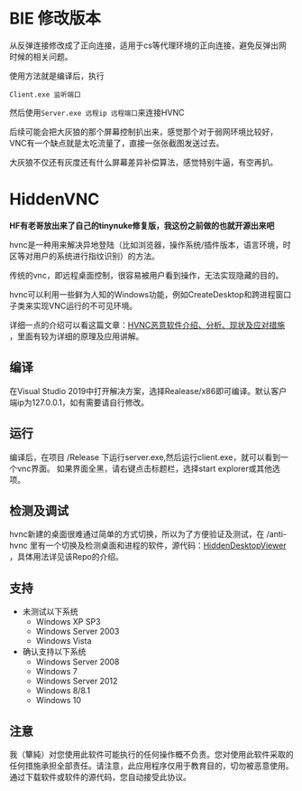 # BIE 修改版本

从反弹连接修改成了正向连接，适用于cs等代理环境的正向连接，避免反弹出网时候的相关问题。

使用方法就是编译后，执行

`Client.exe 监听端口`

然后使用`Server.exe 远程ip 远程端口`来连接HVNC

后续可能会把大灰狼的那个屏幕控制扒出来，感觉那个对于弱网环境比较好，VNC有一个缺点就是太吃流量了，直接一张张截图发送过去。

大灰狼不仅还有灰度还有什么屏幕差异补偿算法，感觉特别牛逼，有空再扒。

# HiddenVNC


**HF有老哥放出来了自己的tinynuke修复版，我这份之前做的也就开源出来吧**  

hvnc是一种用来解决异地登陆（比如浏览器，操作系统/插件版本，语言环境，时区等对用户的系统进行指纹识别）的方法。  

传统的vnc，即远程桌面控制，很容易被用户看到操作，无法实现隐藏的目的。

hvnc可以利用一些鲜为人知的Windows功能，例如CreateDesktop和跨进程窗口子类来实现VNC运行的不可见环境。

详细一点的介绍可以看这篇文章：[HVNC恶意软件介绍、分析、现状及应对措施](https://bbs.pediy.com/thread-264956.htm "HVNC恶意软件介绍、分析、现状及应对措施") ，里面有较为详细的原理及应用讲解。

## 编译
在Visual Studio 2019中打开解决方案，选择Realease/x86即可编译。默认客户端ip为127.0.0.1，如有需要请自行修改。

## 运行
编译后，在项目 /Release 下运行server.exe,然后运行client.exe，就可以看到一个vnc界面。
如果界面全黑，请右键点击标题栏，选择start explorer或其他选项。

## 检测及调试
hvnc新建的桌面很难通过简单的方式切换，所以为了方便验证及测试，在 /anti-hvnc 里有一个切换及检测桌面和进程的软件，源代码：[HiddenDesktopViewer](https://github.com/AgigoNoTana/HiddenDesktopViewer "HiddenDesktopViewer") ，具体用法详见该Repo的介绍。

## 支持
* 未测试以下系统
  * Windows XP SP3
  * Windows Server 2003
  * Windows Vista
* 确认支持以下系统
  * Windows Server 2008
  * Windows 7
  * Windows Server 2012
  * Windows 8/8.1
  * Windows 10


## 注意
我（簞純）对您使用此软件可能执行的任何操作概不负责。您对使用此软件采取的任何措施承担全部责任。请注意，此应用程序仅用于教育目的，切勿被恶意使用。通过下载软件或软件的源代码，您自动接受此协议。
